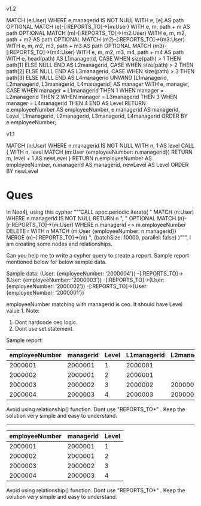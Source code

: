 v1.2

MATCH (e:User) 
WHERE e.managerid IS NOT NULL
WITH e, [e] AS path
OPTIONAL MATCH (e)-[:REPORTS_TO]->(m:User)
WITH e, m, path + m AS path
OPTIONAL MATCH (m)-[:REPORTS_TO]->(m2:User)
WITH e, m, m2, path + m2 AS path
OPTIONAL MATCH (m2)-[:REPORTS_TO]->(m3:User)
WITH e, m, m2, m3, path + m3 AS path
OPTIONAL MATCH (m3)-[:REPORTS_TO]->(m4:User)
WITH e, m, m2, m3, m4, path + m4 AS path
WITH e, 
     head(path) AS L1managerid, 
     CASE WHEN size(path) > 1 THEN path[1] ELSE NULL END AS L2managerid, 
     CASE WHEN size(path) > 2 THEN path[2] ELSE NULL END AS L3managerid, 
     CASE WHEN size(path) > 3 THEN path[3] ELSE NULL END AS L4managerid
UNWIND [L1managerid, L2managerid, L3managerid, L4managerid] AS manager
WITH e, 
     manager, 
     CASE 
         WHEN manager = L1managerid THEN 1 
         WHEN manager = L2managerid THEN 2 
         WHEN manager = L3managerid THEN 3 
         WHEN manager = L4managerid THEN 4 
     END AS Level
RETURN e.employeeNumber AS employeeNumber, 
       e.managerid AS managerid, 
       Level, 
       L1managerid, 
       L2managerid, 
       L3managerid, 
       L4managerid
ORDER BY e.employeeNumber;




v1.1

MATCH (n:User)
WHERE n.managerid IS NOT NULL
WITH n, 1 AS level
CALL {
  WITH n, level
  MATCH (m:User {employeeNumber: n.managerid})
  RETURN m, level + 1 AS newLevel
}
RETURN n.employeeNumber AS employeeNumber, n.managerid AS managerid, newLevel AS Level
ORDER BY newLevel


# Ques

In Neo4j, using this cypher “””CALL apoc.periodic.iterate( " MATCH (n:User) WHERE n.managerid IS NOT NULL RETURN n ", " OPTIONAL MATCH (n)-[r:REPORTS_TO]->(m:User) WHERE n.managerid <> m.employeeNumber DELETE r WITH n MATCH (m:User {employeeNumber: n.managerid}) MERGE (n)-[:REPORTS_TO]->(m) ", {batchSize: 10000, parallel: false} )”””, I am creating some nodes and relationships.

Can you help me to write a cypher query to create a report. Sample report mentioned below for below sample data.


Sample data:
(User: {employeeNumber: ‘2000004’}) -[:REPORTS_TO]->(User: {employeeNumber: ‘2000003’}) -[:REPORTS_TO]->(User: {employeeNumber: ‘2000002’}) -[:REPORTS_TO]->(User: {employeeNumber: ‘2000001’}) 

employeeNumber matching with managerid is ceo. It should have Level value 1.
Note: 
1. Dont hardcode ceo logic.
2. Dont use set statement.

Sample report:

| employeeNumber | managerid | Level | L1managerid | L2managerid | L3managerid | L4managerid |
|----------------|-----------|-------|-------------|-------------|-------------|-------------|
| 2000001        | 2000001   | 1     | 2000001     |             |             |             |
| 2000002        | 2000001   | 2     | 2000001     |             |             |             |
| 2000003        | 2000002   | 3     | 2000002     | 2000001     |             |             |
| 2000004        | 2000003   | 4     | 2000003     | 2000002     | 2000001     |             |

Avoid using relationship() function. Dont use "REPORTS_TO*" . Keep the solution very simple and easy to understand.

---

| employeeNumber | managerid | Level |
|----------------|-----------|-------|
| 2000001        | 2000001   | 1     |
| 2000002        | 2000001   | 2     |
| 2000003        | 2000002   | 3     |
| 2000004        | 2000003   | 4     |

Avoid using relationship() function. Dont use "REPORTS_TO*" . Keep the solution very simple and easy to understand.